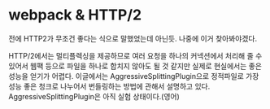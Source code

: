 # webpack & HTTP/2

전에 HTTP2가 무조건 좋다는 식으로 말했었는데 아닌듯. 나중에 이거 찾아봐야겠다.

HTTP/2에서는 멀티플렉싱을 제공하므로 여러 요청을 하나의 커넥션에서 처리해 줄 수 있어서 웹팩 등으로 파일을 하나로 합치지 않아도 될 것 같지만 실제로 현실에서는 좋은 성능을 얻기가 어렵다. 이글에서는 AggressiveSplittingPlugin으로 정적파일로 가장 성능 좋은 청크로 나누어서 번들링하는 방법에 관해서 설명하고 있다. AggressiveSplittingPlugin은 아직 실험 상태이다.(영어)
